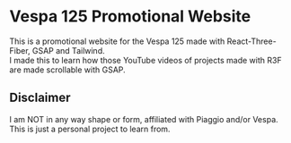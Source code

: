 # Vespa 125 Promotional Website
This is a promotional website for the Vespa 125 made with React-Three-Fiber, GSAP and Tailwind. <br/>
I made this to learn how those YouTube videos of projects made with R3F are made scrollable with GSAP.

## Disclaimer
I am NOT in any way shape or form, affiliated with Piaggio and/or Vespa. This is just a personal project to learn from.
